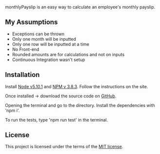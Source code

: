 monthlyPayslip is an easy way to calculate an employee's monthly payslip.

## My Assumptions

* Exceptions can be thrown
* Only one month will be inputted
* Only one row will be inputted at a time
* No Front-end
* Rounded amounts are for calculations and not on inputs
* Continuous Integration wasn't setup

## Installation

Install [Node v5.10.1](https://nodejs.org/en/blog/release/v5.10.1/) and [NPM v 3.8.3](https://www.npmjs.com/package/npm). Follow the instructions on the site.

Once installed -> download the source code on [GitHub](https://github.com/paulofla/payslip).

Opening the terminal and go to the directory. Install the dependencies with 'npm i'.

To run the tests, type 'npm run test' in the terminal.

## License
This project is licensed under the terms of the
[MIT license](https://github.com/paulofla/payslip/tree/master/LICENSE).
